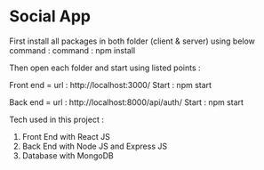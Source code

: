 # Social App

First install all packages in both folder (client & server) using below command : 
command : npm install

Then open each folder and start using listed points : 

Front end  = 
url : http://localhost:3000/
Start : npm start

Back end =
url : http://localhost:8000/api/auth/
Start : npm start

Tech used in this project : 
1. Front End with React JS
2. Back End with Node JS and Express JS
3. Database with MongoDB
